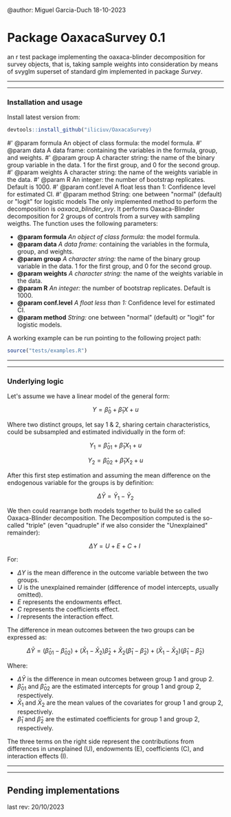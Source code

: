 @author: Miguel Garcia-Duch 18-10-2023

# Package OaxacaSurvey 0.1

an r test package implementing the oaxaca-blinder decomposition for survey objects, that is, taking sample weights into consideration by means of svyglm superset of standard glm implemented in package *Survey*.

--------------------------------------------------
--------------------------------------------------

### Installation and usage

Install latest version from:

```r
devtools::install_github("iliciuv/OaxacaSurvey)
```
#' @param formula An object of class formula: the model formula.
#' @param data A data frame: containing the variables in the formula, group, and weights.
#' @param group A character string: the name of the binary group variable in the data. 1 for the first group, and 0 for the second group.
#' @param weights A character string: the name of the weights variable in the data.
#' @param R An integer: the number of bootstrap replicates. Default is 1000.
#' @param conf.level A float less than 1: Confidence level for estimated CI.
#' @param method String: one between "normal" (default) or "logit" for logistic models
The only implemented method to perform the decomposition is *oaxaca_blinder_svy*. It performs Oaxaca-Blinder decomposition for 2 groups of controls from a survey with sampling weigths. The function uses the following parameters:

- **@param formula** *An object of class formula:* the model formula.
- **@param data** *A data frame:* containing the variables in the formula, group, and weights.
- **@param group** *A character string:* the name of the binary group variable in the data. 1 for the first group, and 0 for the second group.
- **@param weights** *A character string:* the name of the weights variable in the data.
- **@param R** *An integer:* the number of bootstrap replicates. Default is 1000.
- **@param conf.level** *A float less than 1:* Confidence level for estimated CI.
- **@param method** *String:* one between "normal" (default) or "logit" for logistic models.

A working example can be run pointing to the following project path:

```r
source("tests/examples.R")
```

--------------------------------------------------
--------------------------------------------------

### Underlying logic

Let's assume we have a linear model of the general form:

$$ {Y} = \hat\beta_{0}  +  \hat\beta_{1} {X} + u $$

Where two distinct groups, let say 1 & 2, sharing certain characteristics, could be subsampled and estimated individually in the form of:

$$ Y_1 = \hat\beta_{01}  +  \hat\beta_{1} {X}_1 + u $$

$$ Y_2 = \hat\beta_{02}  +  \hat\beta_{1} {X}_2 + u $$

After this first step estimation and assuming the mean difference on the endogenous variable for the groups is by definition:

$$ \Delta \bar{Y} = \bar{Y}_1 - \bar{Y}_2  $$

We then could rearrange both models together to build the so called Oaxaca-Blinder decomposition. The Decomposition computed is the so-called "triple" (even "quadruple" if we also consider the "Unexplained" remainder):

$$ \Delta Y = U + E + C + I \ $$

For:

- $\Delta Y$ is the mean difference in the outcome variable between the two groups.
- $U$ is the unexplained remainder (difference of model intercepts, usually omitted).
- $E$ represents the endowments effect.
- $C$ represents the coefficients effect.
- $I$ represents the interaction effect.

The difference in mean outcomes between the two groups can be expressed as:

$$ \Delta \bar{Y} = (\hat\beta_{01} - \hat\beta_{02}) + (\bar{X}_1 - \bar{X}_2) \hat{\beta}_2 + \bar{X}_2 (\hat{\beta}_1 - \hat{\beta}_2) + (\bar{X}_1 - \bar{X}_2) (\hat{\beta}_1 - \hat{\beta}_2) $$

Where:

- $\Delta \bar{Y}$ is the difference in mean outcomes between group 1 and group 2.
- $\hat\beta_{01}$ and $\hat\beta_{02}$ are the estimated intercepts for group 1 and group 2, respectively.
- $\bar{X}_1$ and $\bar{X}_2$ are the mean values of the covariates for group 1 and group 2, respectively.
- $\hat{\beta}_1$ and $\hat{\beta}_2$ are the estimated coefficients for group 1 and group 2, respectively.

The three terms on the right side represent the contributions from differences in unexplained (U), endowments (E), coefficients (C), and interaction effects (I).

--------------------------------------------------
--------------------------------------------------

## Pending implementations

last rev: 20/10/2023

